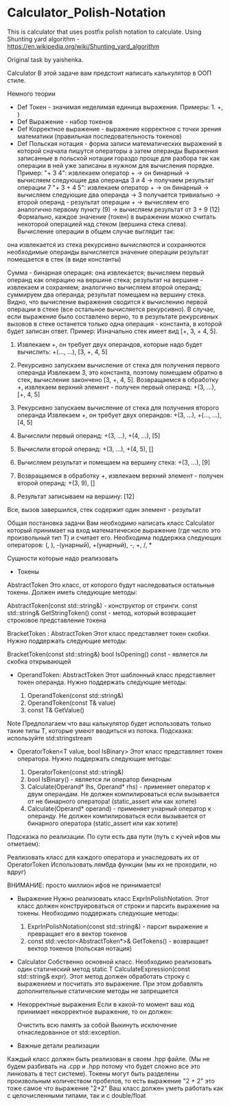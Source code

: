 # Calculator_Polish-Notation

This is calculator that uses postfix polish notation to calculate. Using Shunting yard algorithm - https://en.wikipedia.org/wiki/Shunting_yard_algorithm

Original task by yaishenka.

Calculator
В этой задаче вам предстоит написать калькулятор в ООП стиле.

Немного теории
- Def Токен - значимая неделимая единица выражения. Примеры: 1. +, )
- Def Выражение - набор токенов
- Def Корректное выражение - выражение корректное с точки зрения математики (правильная последовательность токенов)
- Def Польская нотация - форма записи математических выражений в которой сначала пишутся операторы а затем операнды
Выражения записанные в польской нотации гораздо проще для разбора так как операции в ней уже записаны в нужном для вычисления порядке.
Пример:
"+ 3 4": извлекаем оператор + -> он бинарный -> вычисляем следующие два операнда 3 и 4 -> получаем результат операции 7
"+ 3 + 4 5": извлекаем оператор + -> он бинарный -> вычисляем следующие два операнда -> 3 получается тривиально -> второй операнд - результат операции + -> вычисляем его аналогично первому пункту (9) -> вычисляем результат от 3 + 9 (12) 
Формально, каждое значение (токен) в выражении можно считать некоторой операцией
над стеком (вершина стека слева). Вычисление операции в общем случае выглядит так:

она извлекается из стека рекурсивно вычисляются и сохраняются необходимые операнды вычисляется значение операции результат помещается в стек (в виде константы)

Сумма - бинарная операция: она извлекается; вычисляем первый операнд как
операцию на вершине стека; результат на вершине - извлекаем и сохраняем;
аналогично вычисляем второй операнд; суммируем два операнда; результат
помещаем на вершину стека.
Видно, что вычисление выражения сводится к вычислению первой операции
в стеке (все остальное вычисляется рекурсивно). В случае, если
выражение было составлено верно, то в результате рекурсивных вызовов
в стеке останется только одна операция - константа, в которой
будет записан ответ.
Пример:
Изначально стек имеет вид [+, 3, + 4, 5].

1) Извлекаем +, он требует двух операндов, которые надо будет вычислить: +(..., ...), [3, +, 4, 5]

2) Рекурсивно запускаем вычисление от стека для получения первого операнда
Извлекаем 3, это константа, поэтому помещаем обратно в стек, вычисление закончено [3, +, 4, 5].
Возвращаемся в обработку +, извлекаем верхний элемент - получен первый операнд: +(3, ...), [+, 4, 5]

3) Рекурсивно запускаем вычисление от стека для получения второго операнда
Извлекаем +, он требует двух операндов: +(3, ...), +(..., ...), [4, 5]

4) Вычислили первый операнд: +(3, ...), +(4, ...), [5]

5) Вычислили второй операнд: +(3, ...), +(4, 5), []

6) Вычисляем результат и помещаем на вершину стека: +(3, ...), [9]

7) Возвращаемся в обработку +, извлекаем верхний элемент - получен второй операнд: +(3, 9), []

8) Результат записываем на вершину: [12]

Все, вызов завершился, стек содержит один элемент - результат


Общая постановка задачи
Вам необходимо написать класс Calculator который принимает на вход математическое выражение (где число это произвольный тип T) и считает его.
Необходима поддержка следующих операторов: (, ), -(унарный), +(унарный), -, +, /, *

Сущности которые надо реализовать

- Токены

AbstractToken
Это класс, от которого будут наследоваться остальные токены. Должен иметь следующие методы:

  AbstractToken(const std::string&) - конструктор от стринги.
  const std::string& GetStringToken() const - метод, который возвращает строковое представление токена


  BracketToken : AbstractToken
  Этот класс представляет токен скобки. Нужно поддержать следующие методы:

  BracketToken(const std::string&)
  bool IsOpening() const - является ли скобка открывающей


- OperandToken: AbstractToken
  Этот шаблонный класс представляет токен операнда. Нужно поддержать следующие методы:

  1) OperandToken(const std::string&)
  2) OperandToken(const T& value)
  3) const T& GetValue()

Note Предполагаем что ваш калькулятор будет использовать только такие типы T, которые умеют вводиться из потока. Подсказка: используйте std:stringstream

- OperatorToken<T value, bool IsBinary>
  Этот класс представляет токен оператора. Нужно поддержать следующие методы:

  1) OperatorToken(const std::string&)
  2) bool IsBinary() - является ли оператор бинарным
  3) Calculate(Operand* lhs, Operand* rhs) - применяет оператор к двум операндам. Не должен компилироваться если вызывается от не бинарного оператора!     (static_assert или как хотите)
  4) Calculate(Operand* operand) - применяет унарный оператор к операнду. Не должен компилироваться если вызывается от бинарного оператора (static_assert или как хотите)

Подсказка по реализации. По сути есть два пути (путь с кучей ифов мы отметаем):

Реализовать класс для каждого оператора и унаследовать их от OperatorToken
Использовать лямбда функции (мы их не проходили, но вдруг)

ВНИМАНИЕ: просто миллион ифов не принимается!

- Выражение
  Нужно реализовать класс ExprInPolishNotation. Этот класс должен конструироваться от строки и парсить выражение на токены.
  Необходимо поддержать следующие методы:

  1) ExprInPolishNotation(const std::string&) - парсит выражение и превращает его в вектор токенов
  2) const std::vector<AbstractToken*>& GetTokens() - возвращает вектор токенов (польская нотация)


- Calculator
  Собственно основной класс.
  Необходимо реализовать один статический метод static T CalculateExpression(const std::string& expr). 
  Этот метод должен обработать строку с выражением и посчитать это выражение.
  При этом добавлять дополнительные статические методы не запрещается

- Некорректные выражения
  Если в какой-то момент ваш код принимает некорректное выражение, то он должен:

  Очистить всю память за собой
  Выкинуть исключение отнаследованное от std::exception.

- Важные детали реализации

Каждый класс должен быть реализован в своем .hpp файле. (Мы не будем разбивать на .cpp и .hpp потому что будет сложно все это линковать в тест системе).
Токены могут быть разделены произвольным количеством пробелов, то есть выражение "2    + 2" это тоже самое что выражение "2+2"
Ваш класс должен уметь работать как с целочисленными типами, так и с double/float
